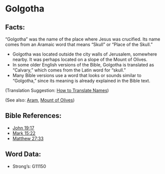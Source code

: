 # Golgotha

## Facts:

 “Golgotha” was the name of the place where Jesus was crucified. Its name comes from an Aramaic word that means “Skull” or “Place of the Skull.”

* Golgotha was located outside the city walls of Jerusalem, somewhere nearby. It was perhaps located on a slope of the Mount of Olives.
* In some older English versions of the Bible, Golgotha is translated as “Calvary,” which comes from the Latin word for “skull.”
* Many Bible versions use a word that looks or sounds similar to “Golgotha,” since its meaning is already explained in the Bible text.

(Translation Suggestion: [How to Translate Names](rc://en/ta/man/translate/translate-names))

(See also: [Aram](../names/aram.md), [Mount of Olives](../names/mountofolives.md))

## Bible References:

* [John 19:17](rc://en/tn/help/jhn/19/17)
* [Mark 15:22](rc://en/tn/help/mrk/15/22)
* [Matthew 27:33](rc://en/tn/help/mat/27/33)

## Word Data:

* Strong’s: G11150
